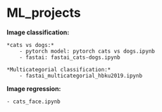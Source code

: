 # ML_projects

**Image classification:**

    *cats vs dogs:*
        - pytorch model: pytorch cats vs dogs.ipynb
        - fastai: fastai_cats-dogs.ipynb
    
    *Multicategorial classification:*
        - fastai_multicategorial_hbku2019.ipynb
       
**Image regression:**

    - cats_face.ipynb
    
